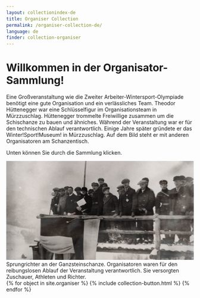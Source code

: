 ```yaml
---
layout: collectionindex-de
title: Organiser Collection
permalink: /organiser-collection-de/
language: de
finder: collection-organiser
---
```


<h1>Willkommen in der Organisator-Sammlung!</h1>
<p><span class="information">Eine Großveranstaltung wie die Zweiter Arbeiter-Wintersport-Olympiade benötigt eine gute Organisation und ein verlässliches Team. Theodor Hüttenegger war eine Schlüsselfigur im Organisationsteam in Mürzzuschlag. Hüttenegger trommelte Freiwillige zusammen um die Schischanze zu bauen und ähniches. Während der Veranstaltung war er für den technischen Ablauf verantwortlich. Einige Jahre später gründete er das Winter!Sport!Museum! in Mürzzuschlag. Auf dem Bild steht er mit anderen Organisatoren am Schanzentisch.</span></p>
<p><span class="information">Unten können Sie durch die Sammlung klicken.</span></p>
<div class="grid-item" id="exhibit-image"><img src="../media/IMG_20210624_121654_long.jpg" class="img-fluid" alt="Sprungrichter an der Ganzsteinschanze">Sprungrichter an der Ganzsteinschanze. Organisatoren waren für den reibungslosen Ablauf der Veranstaltung verantwortlich. Sie versorgten Zuschauer, Athleten und Richter.</div>
<!--This adds the collection's objects.-->
{% for object in site.organiser %}
    {% include collection-button.html %}
{% endfor %}